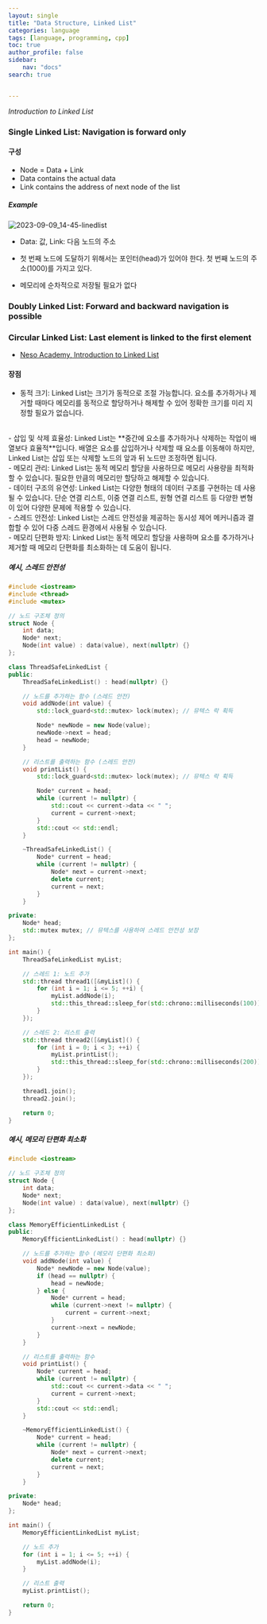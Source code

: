 ```yaml
---
layout: single
title: "Data Structure, Linked List"
categories: language
tags: [language, programming, cpp]
toc: true
author_profile: false
sidebar:
    nav: "docs"
search: true


---
```




*Introduction to Linked List*





### Single Linked List: Navigation is forward only

#### 구성

- Node = Data + Link
- Data contains the actual data
- Link contains the address of next node of the list

##### Example 

![2023-09-09_14-45-linedlist]({{site.url}}/images/$(filename)/2023-09-09_14-45-linedlist.png)

- Data: 값, Link: 다음 노드의 주소

- 첫 번째 노드에 도달하기 위해서는 포인터(head)가 있어야 한다. 첫 번째 노드의 주소(1000)를 가지고 있다.

- 메모리에 순차적으로 저장될 필요가 없다

### Doubly Linked List: Forward and backward navigation is possible
### Circular Linked List: Last element is linked to the first element


- [Neso Academy, Introduction to Linked List](https://www.youtube.com/watch?v=R9PTBwOzceo)


#### 장점

- 동적 크기: Linked List는 크기가 동적으로 조절 가능합니다. 요소를 추가하거나 제거할 때마다 메모리를 동적으로 할당하거나 해제할 수 있어 정확한 크기를 미리 지정할 필요가 없습니다.
<br>
- 삽입 및 삭제 효율성: Linked List는 **중간에 요소를 추가하거나 삭제하는 작업이 배열보다 효율적**입니다. 배열은 요소를 삽입하거나 삭제할 때 요소를 이동해야 하지만, Linked List는 삽입 또는 삭제할 노드의 앞과 뒤 노드만 조정하면 됩니다.
<br>
- 메모리 관리: Linked List는 동적 메모리 할당을 사용하므로 메모리 사용량을 최적화할 수 있습니다. 필요한 만큼의 메모리만 할당하고 해제할 수 있습니다.
<br>
- 데이터 구조의 유연성: Linked List는 다양한 형태의 데이터 구조를 구현하는 데 사용될 수 있습니다. 단순 연결 리스트, 이중 연결 리스트, 원형 연결 리스트 등 다양한 변형이 있어 다양한 문제에 적용할 수 있습니다.
<br>
- 스레드 안전성: Linked List는 스레드 안전성을 제공하는 동시성 제어 메커니즘과 결합할 수 있어 다중 스레드 환경에서 사용될 수 있습니다.
<br>
- 메모리 단편화 방지: Linked List는 동적 메모리 할당을 사용하며 요소를 추가하거나 제거할 때 메모리 단편화를 최소화하는 데 도움이 됩니다.
<br>

##### 예시, 스레드 안전성

```cpp
#include <iostream>
#include <thread>
#include <mutex>

// 노드 구조체 정의
struct Node {
    int data;
    Node* next;
    Node(int value) : data(value), next(nullptr) {}
};

class ThreadSafeLinkedList {
public:
    ThreadSafeLinkedList() : head(nullptr) {}

    // 노드를 추가하는 함수 (스레드 안전)
    void addNode(int value) {
        std::lock_guard<std::mutex> lock(mutex); // 뮤텍스 락 획득

        Node* newNode = new Node(value);
        newNode->next = head;
        head = newNode;
    }

    // 리스트를 출력하는 함수 (스레드 안전)
    void printList() {
        std::lock_guard<std::mutex> lock(mutex); // 뮤텍스 락 획득

        Node* current = head;
        while (current != nullptr) {
            std::cout << current->data << " ";
            current = current->next;
        }
        std::cout << std::endl;
    }

    ~ThreadSafeLinkedList() {
        Node* current = head;
        while (current != nullptr) {
            Node* next = current->next;
            delete current;
            current = next;
        }
    }

private:
    Node* head;
    std::mutex mutex; // 뮤텍스를 사용하여 스레드 안전성 보장
};

int main() {
    ThreadSafeLinkedList myList;

    // 스레드 1: 노드 추가
    std::thread thread1([&myList]() {
        for (int i = 1; i <= 5; ++i) {
            myList.addNode(i);
            std::this_thread::sleep_for(std::chrono::milliseconds(100));
        }
    });

    // 스레드 2: 리스트 출력
    std::thread thread2([&myList]() {
        for (int i = 0; i < 3; ++i) {
            myList.printList();
            std::this_thread::sleep_for(std::chrono::milliseconds(200));
        }
    });

    thread1.join();
    thread2.join();

    return 0;
}
```


##### 예시, 메모리 단편화 최소화

```cpp
#include <iostream>

// 노드 구조체 정의
struct Node {
    int data;
    Node* next;
    Node(int value) : data(value), next(nullptr) {}
};

class MemoryEfficientLinkedList {
public:
    MemoryEfficientLinkedList() : head(nullptr) {}

    // 노드를 추가하는 함수 (메모리 단편화 최소화)
    void addNode(int value) {
        Node* newNode = new Node(value);
        if (head == nullptr) {
            head = newNode;
        } else {
            Node* current = head;
            while (current->next != nullptr) {
                current = current->next;
            }
            current->next = newNode;
        }
    }

    // 리스트를 출력하는 함수
    void printList() {
        Node* current = head;
        while (current != nullptr) {
            std::cout << current->data << " ";
            current = current->next;
        }
        std::cout << std::endl;
    }

    ~MemoryEfficientLinkedList() {
        Node* current = head;
        while (current != nullptr) {
            Node* next = current->next;
            delete current;
            current = next;
        }
    }

private:
    Node* head;
};

int main() {
    MemoryEfficientLinkedList myList;

    // 노드 추가
    for (int i = 1; i <= 5; ++i) {
        myList.addNode(i);
    }

    // 리스트 출력
    myList.printList();

    return 0;
}
```